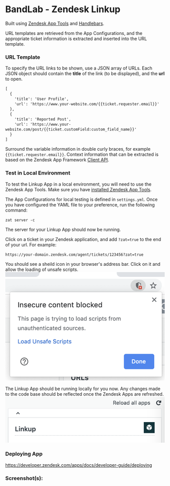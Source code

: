 # BandLab - Zendesk Linkup

Built using [Zendesk App Tools](https://developer.zendesk.com/apps/docs/developer-guide/zat) and [Handlebars](http://handlebarsjs.com/).

URL templates are retrieved from the App Configurations, and the appropriate ticket information is extracted and inserted into the URL template.

### URL Template

To specify the URL links to be shown, use a JSON array of URLs. Each JSON object should contain the **title** of the link (to be displayed), and the **url** to open. 

```
[
  {
    'title': 'User Profile',
    'url': 'https://www.your-website.com/{{ticket.requester.email}}'
  },
  {
    'title': 'Reported Post',
    'url': 'https://www.your-website.com/post/{{ticket.customField:custom_field_name}}'
  }
]
```

Surround the variable information in double curly braces, for example `{{ticket.requester.email}}`. Context information that can be extracted is based on the Zendesk App Framework [Client API](https://developer.zendesk.com/apps/docs/core-api/client_api#client.getpaths). 


### Test in Local Environment
To test the Linkup App in a local environment, you will need to use the Zendesk App Tools. Make sure you have [installed Zendesk App Tools](https://develop.zendesk.com/hc/en-us/articles/360001075048). 


The App Configurations for local testing is defined in `settings.yml`. Once you have configured the YAML file to your preference, run the following command: 
```
zat server -c
```
The server for your Linkup App should now be running. 

Click on a ticket in your Zendesk application, and add `?zat=true` to the end of your url. For example: 
```
https://your-domain.zendesk.com/agent/tickets/123456?zat=true
```

You should see a sheild icon in your browser's address bar. Click on it and allow the loading of unsafe scripts. 
![loading unsafe scripts](./assets/screenshot-load-unsafe-scripts.png)

The Linkup App should be running locally for you now. Any changes made to the code base should be reflected once the Zendesk Apps are refreshed. 
![reload apps](./assets/screenshot-reload-app.png)


### Deploying App
https://developer.zendesk.com/apps/docs/developer-guide/deploying

### Screenshot(s):

